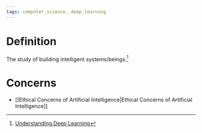 ```yaml
---
tags: computer_science, deep_learning
---
```


# Definition

The study of building intelligent systems/beings.[^1]

# Concerns

- [[Ethical Concerns of Artificial Intelligence|Ethical Concerns of Artificial Intelligence]]

[^1]: [Understanding Deep Learning](zotero://open-pdf/library/items/RTSRBVL6?page=15)
